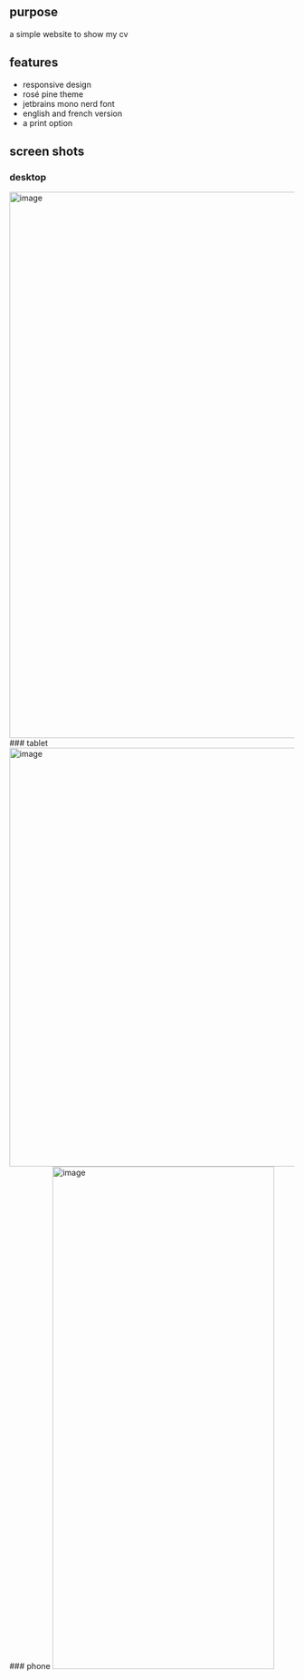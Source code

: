 ## purpose
a simple website to show my cv

## features
- responsive design
- rosé pine theme
- jetbrains mono nerd font
- english and french version
- a print option

## screen shots
### desktop
<img width="1898" height="964" alt="image" src="https://github.com/user-attachments/assets/c8933bd8-ce5a-4ba8-8125-08dded64943b" />
### tablet
<img width="962" height="739" alt="image" src="https://github.com/user-attachments/assets/2882ed3c-f4cc-4f38-99ea-49d627a037f1" />
### phone
<img width="392" height="887" alt="image" src="https://github.com/user-attachments/assets/d77cb394-2bd8-4aff-aee6-7a93218b6163" />

